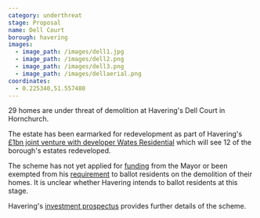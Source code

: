```yaml
---
category: underthreat
stage: Proposal
name: Dell Court 
borough: havering
images:
  - image_path: /images/dell1.jpg
  - image_path: /images/dell2.png
  - image_path: /images/dell3.png
  - image_path: /images/dellaerial.png
coordinates: 
  - 0.225340,51.557480
---
```

29 homes are under threat of demolition at Havering's Dell Court in Hornchurch.

The estate has been earmarked for redevelopment as part of Havering's [£1bn joint venture with developer Wates Residential](https://www.wates.co.uk/articles/case-study/borough-of-havering-housing-redevelopment/) which will see 12 of the borough's estates redeveloped.

The scheme has not yet applied for [funding](/approved/funding) from the Mayor or been exempted from his [requirement](/approved/ballotexemptions) to ballot residents on the demolition of their homes. It is unclear whether Havering intends to ballot residents at this stage.

Havering's [investment prospectus](https://www.investinhavering.co.uk/wp-content/uploads/2017/03/Vision-interactive-map.pdf) provides further details of the scheme.


